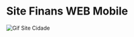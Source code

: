 # Site Finans WEB Mobile
![Gif Site Cidade](https://github.com/MatheusRodriguesSilva/SiteFinans/blob/main/GIF%20Finans%20site.gif)

